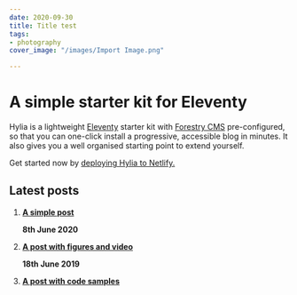 ```yaml
---
date: 2020-09-30
title: Title test
tags:
- photography
cover_image: "/images/Import Image.png"

---
```

# A simple starter kit for Eleventy

Hylia is a lightweight [Eleventy](https://11ty.io/) starter kit with [Forestry CMS](https://forestry.io/) pre-configured, so that you can one-click install a progressive, accessible blog in minutes. It also gives you a well organised starting point to extend yourself.

Get started now by [deploying Hylia to Netlify.](https://app.netlify.com/start/deploy?repository=https://github.com/dirtyf/hylia)

## Latest posts

1. [**A simple post**](http://localhost:8080/posts/a-simple-post/)

   **8th June 2020**
2. [**A post with figures and video**](http://localhost:8080/posts/a-post-with-figures-and-video/)

   **18th June 2019**
3. [**A post with code samples**](http://localhost:8080/posts/a-post-with-code-samples/)